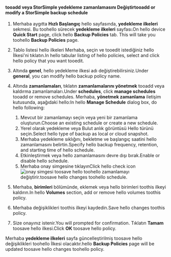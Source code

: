 
<!--author=SharS last changed: 9/15/15-->

#### <a name="tooadd-or-modify-a-storsimple-backup-schedule"></a><span data-ttu-id="1c740-101">tooadd veya StorSimple yedekleme zamanlamasını Değiştir</span><span class="sxs-lookup"><span data-stu-id="1c740-101">tooadd or modify a StorSimple backup schedule</span></span>
1. <span data-ttu-id="1c740-102">Merhaba aygıtta **Hızlı Başlangıç** hello sayfasında, **yedekleme ilkeleri** sekmesi. Bu toohello sürecek **yedekleme ilkeleri** sayfası.</span><span class="sxs-lookup"><span data-stu-id="1c740-102">On hello device **Quick Start** page, click hello **Backup Policies** tab. This will take you toohello **Backup Policies** page.</span></span>
2. <span data-ttu-id="1c740-103">Tablo listesi hello ilkeleri Merhaba, seçin ve tooedit istediğiniz hello İlkesi'ni tıklatın.</span><span class="sxs-lookup"><span data-stu-id="1c740-103">In hello tabular listing of hello policies, select and click hello policy that you want tooedit.</span></span>
3. <span data-ttu-id="1c740-104">Altında **genel**, hello yedekleme ilkesi adı değiştirebilirsiniz.</span><span class="sxs-lookup"><span data-stu-id="1c740-104">Under **general**, you can modify hello backup policy name.</span></span>
4. <span data-ttu-id="1c740-105">Altında **zamanlamaları**, tıklatın **zamanlamalarını yönetmek** tooadd veya kaldırma zamanlamaları.</span><span class="sxs-lookup"><span data-stu-id="1c740-105">Under **schedules**, click **manage schedules** tooadd or remove schedules.</span></span> <span data-ttu-id="1c740-106">Merhaba, **yönetmek zamanlama** iletişim kutusunda, aşağıdaki hello:</span><span class="sxs-lookup"><span data-stu-id="1c740-106">In hello **Manage Schedule** dialog box, do hello following:</span></span>
   
   1. <span data-ttu-id="1c740-107">Mevcut bir zamanlamayı seçin veya yeni bir zamanlama oluşturun.</span><span class="sxs-lookup"><span data-stu-id="1c740-107">Choose an existing schedule or create a new schedule.</span></span>
   2. <span data-ttu-id="1c740-108">Yerel olarak yedekleme veya Bulut anlık görüntüsü Hello türünü seçin.</span><span class="sxs-lookup"><span data-stu-id="1c740-108">Select hello type of backup as local or cloud snapshot.</span></span>
   3. <span data-ttu-id="1c740-109">Merhaba yedekleme sıklığını, bekletme ve başlangıç saatini hello zamanlamasını belirtin.</span><span class="sxs-lookup"><span data-stu-id="1c740-109">Specify hello backup frequency, retention, and starting time of hello schedule.</span></span>
   4. <span data-ttu-id="1c740-110">Etkinleştirmek veya hello zamanlamasını devre dışı bırak.</span><span class="sxs-lookup"><span data-stu-id="1c740-110">Enable or disable hello schedule.</span></span>
   5. <span data-ttu-id="1c740-111">Merhaba onay simgesine tıklayın</span><span class="sxs-lookup"><span data-stu-id="1c740-111">Click hello check icon</span></span> ![onay simgesi](./media/storsimple-add-modify-backup-schedule/HCS_CheckIcon-include.png) <span data-ttu-id="1c740-113">toosave hello toohello zamanlamayı değiştirir.</span><span class="sxs-lookup"><span data-stu-id="1c740-113">toosave hello changes toohello schedule.</span></span>
5. <span data-ttu-id="1c740-114">Merhaba, **birimleri** bölümünde, eklemek veya hello birimleri toothis ilkeyi kaldırın.</span><span class="sxs-lookup"><span data-stu-id="1c740-114">In hello **Volumes** section, add or remove hello volumes toothis policy.</span></span>
6. <span data-ttu-id="1c740-115">Merhaba değişiklikleri toothis ilkeyi kaydedin.</span><span class="sxs-lookup"><span data-stu-id="1c740-115">Save hello changes toothis policy.</span></span>
7. <span data-ttu-id="1c740-116">Size onayınız istenir.</span><span class="sxs-lookup"><span data-stu-id="1c740-116">You will prompted for confirmation.</span></span> <span data-ttu-id="1c740-117">Tıklatın **Tamam** toosave hello ilkesi.</span><span class="sxs-lookup"><span data-stu-id="1c740-117">Click **OK** toosave hello policy.</span></span>

<span data-ttu-id="1c740-118">Merhaba **yedekleme ilkeleri** sayfa güncelleştirilmiş toosave hello değişiklikleri toohello İlkesi olacaktır.</span><span class="sxs-lookup"><span data-stu-id="1c740-118">hello **Backup Policies** page will be updated toosave hello changes toohello policy.</span></span>

